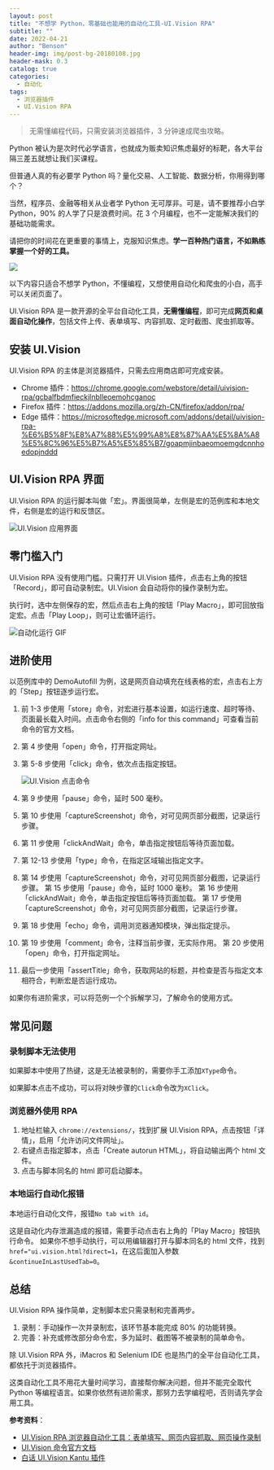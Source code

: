```yaml
---
layout: post
title: "不想学 Python，零基础也能用的自动化工具-UI.Vision RPA"
subtitle: ""
date: 2022-04-21
author: "Benson"
header-img: img/post-bg-20180108.jpg
header-mask: 0.3
catalog: true
categories:
  - 自动化
tags:
  - 浏览器插件
  - UI.Vision RPA
---
```


> 无需懂编程代码，只需安装浏览器插件，3 分钟速成爬虫攻略。

Python 被认为是次时代必学语言，也就成为贩卖知识焦虑最好的标靶，各大平台隔三差五就想让我们买课程。

但普通人真的有必要学 Python 吗？量化交易、人工智能、数据分析，你用得到哪个？

当然，程序员、金融等相关从业者学 Python 无可厚非。可是，请不要推荐小白学 Python，90% 的人学了只是浪费时间。花 3 个月编程，也不一定能解决我们的基础功能需求。

请把你的时间花在更重要的事情上，克服知识焦虑。**学一百种热门语言，不如熟练掌握一个好的工具。**

![](http://tc.seoipo.com/2022-05-05-14-45-43.png)

以下内容只适合不想学 Python，不懂编程，又想使用自动化和爬虫的小白，高手可以关闭页面了。

UI.Vision RPA 是一款开源的全平台自动化工具，**无需懂编程**，即可完成**网页和桌面自动化操作**，包括文件上传、表单填写、内容抓取、定时截图、爬虫抓取等。

## 安装 UI.Vision

UI.Vision RPA 的主体是浏览器插件，只需去应用商店即可完成安装。

- Chrome 插件：<https://chrome.google.com/webstore/detail/uivision-rpa/gcbalfbdmfieckjlnblleoemohcganoc>
- Firefox 插件：<https://addons.mozilla.org/zh-CN/firefox/addon/rpa/>
- Edge 插件：<https://microsoftedge.microsoft.com/addons/detail/uivision-rpa-%E6%B5%8F%E8%A7%88%E5%99%A8%E8%87%AA%E5%8A%A8%E5%8C%96%E5%B7%A5%E5%85%B7/goapmjinbaeomoemgdcnnhoedopjnddd>

## UI.Vision RPA 界面

UI.Vision RPA 的运行脚本叫做「宏」。界面很简单，左侧是宏的范例库和本地文件，右侧是宏的运行和反馈区。

![UI.Vision 应用界面](http://tc.seoipo.com/2022-04-21-16-52-29.png)

## 零门槛入门

UI.Vision RPA 没有使用门槛。只需打开 UI.Vision 插件，点击右上角的按钮「Record」，即可自动录制宏。UI.Vision 会自动将你的操作录制为宏。

执行时，选中左侧保存的宏，然后点击右上角的按钮「Play Macro」，即可回放指定宏。点击「Play Loop」，则可让宏循环运行。

![自动化运行 GIF](http://tc.seoipo.com/2022-04-21-20-25-31.gif)

## 进阶使用

以范例库中的 DemoAutofill 为例，这是网页自动填充在线表格的宏，点击右上方的「Step」按钮逐步运行宏。

1. 前 1-3 步使用「store」命令，对宏进行基本设置，如运行速度、超时等待、页面最长载入时间。点击命令右侧的「info for this command」可查看当前命令的官方文档。

2. 第 4 步使用「open」命令，打开指定网址。

3. 第 5-8 步使用「click」命令，依次点击指定按钮。

   ![UI.Vision 点击命令](http://tc.seoipo.com/2022-04-21-17-15-59.png)

4. 第 9 步使用「pause」命令，延时 500 毫秒。

5. 第 10 步使用「captureScreenshot」命令，对可见网页部分截图，记录运行步骤。

6. 第 11 步使用「clickAndWait」命令，单击指定按钮后等待页面加载。

7. 第 12-13 步使用「type」命令，在指定区域输出指定文字。

8. 第 14 步使用「captureScreenshot」命令，对可见网页部分截图，记录运行步骤。
   第 15 步使用「pause」命令，延时 1000 毫秒。
   第 16 步使用「clickAndWait」命令，单击指定按钮后等待页面加载。
   第 17 步使用「captureScreenshot」命令，对可见网页部分截图，记录运行步骤。

9. 第 18 步使用「echo」命令，调用浏览器通知模块，弹出指定提示。

10. 第 19 步使用「comment」命令，注释当前步骤，无实际作用。
    第 20 步使用「open」命令，打开指定网址。

11. 最后一步使用「assertTitle」命令，获取网站的标题，并检查是否与指定文本相符合，判断宏是否运行成功。

如果你有进阶需求，可以将范例一个个拆解学习，了解命令的使用方式。

## 常见问题

### 录制脚本无法使用

如果脚本中使用了热键，这是无法被录制的，需要你手工添加`XType`命令。

如果脚本点击不成功，可以将对映步骤的`Click`命令改为`XClick`。

### 浏览器外使用 RPA

1. 地址栏输入 `chrome://extensions/`，找到扩展 UI.Vision RPA，点击按钮「详情」，启用「允许访问文件网址」。
2. 右键点击指定脚本，点击「Create autorun HTML」，将自动输出两个 html 文件。
3. 点击与脚本同名的 html 即可启动脚本。

### 本地运行自动化报错

本地运行自动化文件，报错`No tab with id`。

这是自动化内存泄漏造成的报错，需要手动点击右上角的「Play Macro」按钮执行命令。
如果你不想手动执行，可以用编辑器打开与脚本同名的 html 文件，找到`href="ui.vision.html?direct=1`，在这后面加入参数`&continueInLastUsedTab=0`。

## 总结

UI.Vision RPA 操作简单，定制脚本宏只需录制和完善两步。

1. 录制：手动操作一次并录制宏，该环节基本能完成 80% 的功能转换。
2. 完善：补充或修改部分命令宏，多为延时、截图等不被录制的简单命令。

除 UI.Vision RPA 外，iMacros 和 Selenium IDE 也是热门的全平台自动化工具，都依托于浏览器插件。

这类自动化工具不用花大量时间学习，直接帮你解决问题，但并不能完全取代 Python 等编程语言。如果你依然有进阶需求，那努力去学编程吧，否则请先学会用工具。

**参考资料**：

- [UI.Vision RPA 浏览器自动化工具：表单填写、网页内容抓取、网页操作录制](https://www.appinn.com/ui-vision-rpa/)
- [UI.Vision 命令官方文档](https://ui.vision/rpa/docs/selenium-ide)
- [白话 UI.Vision Kantu 插件](https://github.com/LoveOctocat/UI.Vision-Kantu-ZH)
